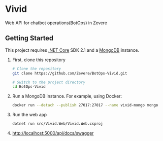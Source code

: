 # Vivid

Web API for chatbot operations(BotOps) in Zevere

## Getting Started

This project requires [.NET Core] SDK 2.1 and a [MongoDB] instance.

1. First, clone this repository
    ```sh
    # Clone the repository
    git clone https://github.com/Zevere/BotOps-Vivid.git

    # Switch to the project directory
    cd BotOps-Vivid
    ```
1. Run a MongoDB instance. For example, using Docker:
    ```sh
    docker run --detach --publish 27017:27017 --name vivid-mongo mongo
    ```
1. Run the web app
    ```sh
    dotnet run src/Vivid.Web/Vivid.Web.csproj
    ```
1. [http://localhost:5000/api/docs/swagger](http://localhost:5000/api/docs/swagger)

[.NET Core]: https://dot.net/core
[MongoDB]: https://www.mongodb.com
